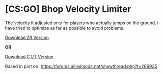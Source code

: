 # [CS:GO] Bhop Velocity Limiter
The velocity it adjusted only for players who actually jumps on the ground. I have tried to optimize as far as possible to avoid problems.

[Download ZR Version](https://github.com/IT-KiLLER/CSGO-Bhop-Velocity-Limiter/raw/master/zr_bhopvelocitylimiter.smx)

**OR**

[Download CT/T Version](https://github.com/IT-KiLLER/CSGO-Bhop-Velocity-Limiter/raw/master/bhopvelocitylimiter.smx)

Based in part on: https://forums.alliedmods.net/showthread.php?t=269935
